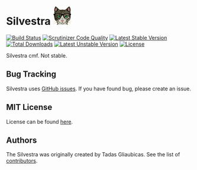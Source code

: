 Silvestra ![Silvestra](https://github.com/Silvestra/logo/blob/master/logo/white_bg_50.png?raw=true)
=========

[![Build Status](https://scrutinizer-ci.com/g/Silvestra/Silvestra/badges/build.png?b=master)](https://scrutinizer-ci.com/g/Silvestra/Silvestra/build-status/master)
[![Scrutinizer Code Quality](https://scrutinizer-ci.com/g/Silvestra/Silvestra/badges/quality-score.png?b=master)](https://scrutinizer-ci.com/g/Silvestra/Silvestra/?branch=master)
[![Latest Stable Version](https://poser.pugx.org/silvestra/silvestra/v/stable.svg)](https://packagist.org/packages/silvestra/silvestra) [![Total Downloads](https://poser.pugx.org/silvestra/silvestra/downloads.svg)](https://packagist.org/packages/silvestra/silvestra) [![Latest Unstable Version](https://poser.pugx.org/silvestra/silvestra/v/unstable.svg)](https://packagist.org/packages/silvestra/silvestra) [![License](https://poser.pugx.org/silvestra/silvestra/license.svg)](https://packagist.org/packages/silvestra/silvestra)

Silvestra cmf. Not stable.

Bug Tracking
---------

Silvestra uses [GitHub issues](https://github.com/Silvestra/Silvestra/issues). If you have found bug, please create an issue.

MIT License
---------

License can be found [here](https://github.com/Silvestra/Silvestra/blob/master/LICENSE).

Authors
---------

The Silvestra was originally created by Tadas Gliaubicas. See the list of [contributors](https://github.com/Silvestra/Silvestra/contributors).
